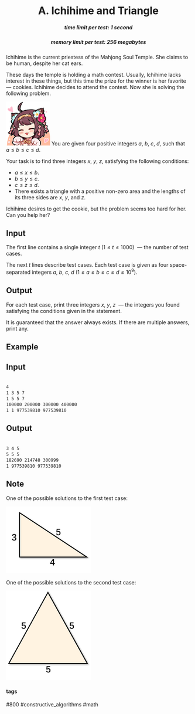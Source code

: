 <h1 style='text-align: center;'> A. Ichihime and Triangle</h1>

<h5 style='text-align: center;'>time limit per test: 1 second</h5>
<h5 style='text-align: center;'>memory limit per test: 256 megabytes</h5>

Ichihime is the current priestess of the Mahjong Soul Temple. She claims to be human, despite her cat ears.

These days the temple is holding a math contest. Usually, Ichihime lacks interest in these things, but this time the prize for the winner is her favorite — cookies. Ichihime decides to attend the contest. Now she is solving the following problem.

![](images/460965cc95e110488641a549ff72e6b554689699.png) You are given four positive integers $a$, $b$, $c$, $d$, such that $a \leq b \leq c \leq d$. 

Your task is to find three integers $x$, $y$, $z$, satisfying the following conditions:

* $a \leq x \leq b$.
* $b \leq y \leq c$.
* $c \leq z \leq d$.
* There exists a triangle with a positive non-zero area and the lengths of its three sides are $x$, $y$, and $z$.

Ichihime desires to get the cookie, but the problem seems too hard for her. Can you help her?

## Input

The first line contains a single integer $t$ ($1 \leq t \leq 1000$)  — the number of test cases.

The next $t$ lines describe test cases. Each test case is given as four space-separated integers $a$, $b$, $c$, $d$ ($1 \leq a \leq b \leq c \leq d \leq 10^9$).

## Output

For each test case, print three integers $x$, $y$, $z$  — the integers you found satisfying the conditions given in the statement.

It is guaranteed that the answer always exists. If there are multiple answers, print any.

## Example

## Input


```

4
1 3 5 7
1 5 5 7
100000 200000 300000 400000
1 1 977539810 977539810

```
## Output


```

3 4 5
5 5 5
182690 214748 300999
1 977539810 977539810

```
## Note

One of the possible solutions to the first test case:

![](images/18f634d31f7ba8b732b09cf7534c10b3f2e3afc4.png)

One of the possible solutions to the second test case:

![](images/264e51bb6d26b7a1119d7e9e96133e5ffda65898.png)



#### tags 

#800 #constructive_algorithms #math 